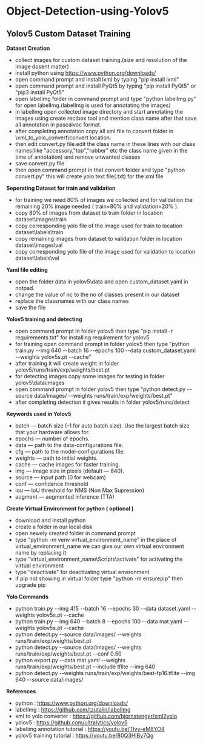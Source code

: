 # Object-Detection-using-Yolov5

## Yolov5 Custom Dataset Training


**Dataset Creation**

- collect images for custom dataset training.(size and resolution of the image dosent matter)
- install python using https://www.python.org/downloads/
- open command prompt and install lxml by typing "pip install lxml"
- open command prompt and install PyQt5 by typing "pip install PyQt5" or "pip3 install PyQt5"
- open labelImg folder in command prompt and type "python labelImg.py" for open labelImg.(labelImg is used for annotating the images)
- in labelImg open collected image directory and start annotating the images using create rectbox tool and mention class name after that save all annotation in pascalvoc format.
- after completing annotation copy all xml file to convert folder in \xml_to_yolo_convert\convert location.
- then edit convert.py file.edit the class name in these lines with our class names(like "accessory,"top","rubber" etc the class name given in the time of annotation) and remove unwanted classes
- save convert.py file
- then open command prompt in that convert folder and type "python convert.py" this will create yolo text file(.txt) for the xml file

**Seperating Dataset for train and validation**

- for training we need 80% of images we collected and for validation the remaining 20% image needed ( train=80% and validation=20% ).
- copy 80% of images from dataset to train folder in location dataset\images\train
- copy corresponding yolo file of the image used for train to location dataset\labels\train
- copy remaining images from dataset to validation folder in location dataset\images\val
- copy corresponding yolo file of the image used for validation to location dataset\labels\val

**Yaml file editing**

- open the folder data in yolov5\data and open custom_dataset.yaml in notpad.
- change the value of nc to the no of classes present in our dataset
- replace the classnames with our class names
- save the file

**Yolov5 training and detecting**

- open command prompt in folder yolov5 then type "pip install -r requirements.txt" for installing requirement for yolov5
- for training open command prompt in folder yolov5 then type "python train.py --img 640 --batch 16 --epochs 100 --data custom_dataset.yaml --weights yolov5s.pt --cache"
- after training it will create weight in folder yolov5/runs/train/exp/weights/best.pt
- for detecting images copy some images for testing in folder yolov5\data\images
- open command prompt in folder yolov5 then type "python detect.py --source data/images/ --weights runs/train/exp/weights/best.pt"
- after completing detection it gives results in folder yolov5/runs/detect

**Keywords used in Yolov5**

- batch — batch size (-1 for auto batch size). Use the largest batch size that your hardware allows for.
- epochs — number of epochs.
- data — path to the data-configurations file.
- cfg — path to the model-configurations file.
- weights — path to initial weights.
- cache — cache images for faster training.
- img — image size in pixels (default — 640).
- source — input path (0 for webcam)
- conf — confidence threshold
- iou — IoU threshold for NMS (Non Max Supression)
- augment — augmented inference (TTA)

**Create Virtual Environment for python ( optional )**

- download and install python
- create a folder in our local disk
- open newely created folder in command prompt
- type "python -m venv virtual_environment_name" in the place of virtual_environment_name we can give our own virtual environment name by replacing it
- type "virtual_environment_name\Scripts\activate" for activating the virtual environment
- type "deactivate" for deactivating virtual environment
- if pip not showing in virtual folder type "python -m ensurepip" then upgrade pip

**Yolo Commands**

- python train.py --img 415 --batch 16 --epochs 30 --data dataset.yaml --weights yolov5s.pt --cache
- python train.py --img 640 --batch 8 --epochs 100 --data mat.yaml --weights yolov5s.pt --cache
- python detect.py --source data/images/ --weights runs/train/exp/weights/best.pt
- python detect.py --source data/images/ --weights runs/train/exp/weights/best.pt --conf 0.50
- python export.py --data mat.yaml --weights runs/train/exp/weights/best.pt --include tflite --img 640
- python detect.py --weights runs/train/exp/weights/best-fp16.tflite --img 640 --source data/images/

**References**

- python : https://www.python.org/downloads/
- labelImg : https://github.com/tzutalin/labelImg
- xml to yolo converter : https://github.com/bjornstenger/xml2yolo
- yolov5 : https://github.com/ultralytics/yolov5
- labelimg annotation tutorial : https://youtu.be/Tlvy-eM8YO4
- yolov5 training tutorial : https://youtu.be/80Q3HIBy7Qg
